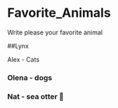 # Favorite_Animals
Write please your favorite animal

##Lynx 

Alex - Cats
### Olena - dogs
### Nat - sea otter 🦦
